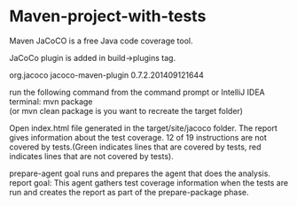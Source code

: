 # Maven-project-with-tests
 
Maven JaCoCO is a free Java code coverage tool.

JaCoCo plugin is added in build->plugins tag.

<groupId>org.jacoco</groupId>
<artifactId>jacoco-maven-plugin</artifactId>
<version>0.7.2.201409121644</version>

run the following command from the command prompt or IntelliJ IDEA terminal:
mvn package     
(or mvn clean package is you want to recreate the target folder)

Open index.html file generated in the target/site/jacoco folder.
The report gives information about the test coverage.
12 of 19 instructions are not covered by tests.(Green indicates lines that are covered by tests, red indicates lines that are not covered by tests).

prepare-agent goal runs and prepares the agent that does the analysis.
report goal: This agent gathers test coverage information when the tests are run and creates the report as part of the prepare-package phase.

